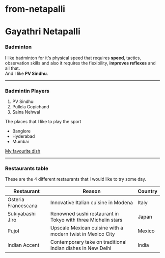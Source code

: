 # from-netapalli
# Gayathri Netapalli
### Badminton
I like badminton for it's physical speed that requires **speed**, tactics, observation skills and also it requires the flexibility, **improves reflexes** and all that.<br>And I like **PV Sindhu**.<br>

--------------

### Badmintin Players
1. PV Sindhu
2. Pullela Gopichand
3. Saina Nehwal

The places that I like to play the sport
* Banglore
* Hyderabad
* Mumbai

[My favourite dish](MyDish.md)

------------

### Restaurants table

These are the 4 different restaurants that I would like to try some day.

| Restaurant | Reason | Country |
|---------|------------|-------------|
| Osteria Francescana | Innovative Italian cuisine in Modena | Italy | 
| Sukiyabashi Jiro | Renowned sushi restaurant in Tokyo with three Michelin stars | Japan | 
| Pujol | Upscale Mexican cuisine with a modern twist in Mexico City | Mexico  |
| Indian Accent | Contemporary take on traditional Indian dishes in New Delhi | India |